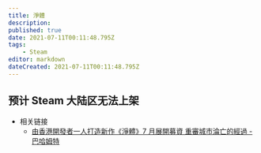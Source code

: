 ```yaml
---
title: 淨體
description:
published: true
date: 2021-07-11T00:11:48.795Z
tags:
    - Steam
editor: markdown
dateCreated: 2021-07-11T00:11:48.795Z
---
```


## 预计 Steam 大陆区无法上架

+ 相关链接
    + [由香港開發者一人打造新作《淨體》7 月展開募資 重審城市淪亡的經過 - 巴哈姆特](https://web.archive.org/web/20210629030347/https://gnn.gamer.com.tw/detail.php?sn=217220)
